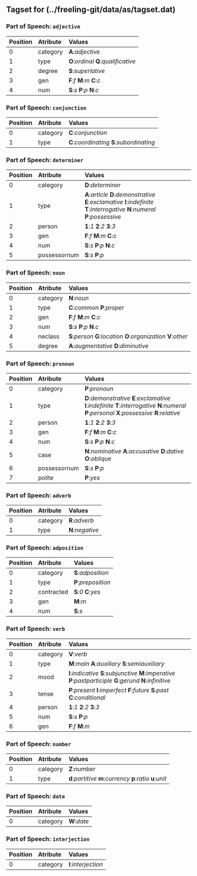 ## Tagset for (../freeling-git/data/as/tagset.dat)

### Part of Speech: `adjective`
| Position | Atribute | Values |
|:----     |:----     |:----   |
| 0        | category | **A**:_adjective_ |
| 1 | type |   **O**:_ordinal_   **Q**:_qualificative_ |
| 2 | degree |   **S**:_superlative_ |
| 3 | gen |   **F**:_f_   **M**:_m_   **C**:_c_ |
| 4 | num |   **S**:_s_   **P**:_p_   **N**:_c_ |
### Part of Speech: `conjunction`
| Position | Atribute | Values |
|:----     |:----     |:----   |
| 0        | category | **C**:_conjunction_ |
| 1 | type |   **C**:_coordinating_   **S**:_subordinating_ |
### Part of Speech: `determiner`
| Position | Atribute | Values |
|:----     |:----     |:----   |
| 0        | category | **D**:_determiner_ |
| 1 | type |   **A**:_article_   **D**:_demonstrative_   **E**:_exclamative_   **I**:_indefinite_   **T**:_interrogative_   **N**:_numeral_   **P**:_possessive_ |
| 2 | person |   **1**:_1_   **2**:_2_   **3**:_3_ |
| 3 | gen |   **F**:_f_   **M**:_m_   **C**:_c_ |
| 4 | num |   **S**:_s_   **P**:_p_   **N**:_c_ |
| 5 | possessornum |   **S**:_s_   **P**:_p_ |
### Part of Speech: `noun`
| Position | Atribute | Values |
|:----     |:----     |:----   |
| 0        | category | **N**:_noun_ |
| 1 | type |   **C**:_common_   **P**:_proper_ |
| 2 | gen |   **F**:_f_   **M**:_m_   **C**:_c_ |
| 3 | num |   **S**:_s_   **P**:_p_   **N**:_c_ |
| 4 | neclass |   **S**:_person_   **G**:_location_   **O**:_organization_   **V**:_other_ |
| 5 | degree |   **A**:_augmentative_   **D**:_diminutive_ |
### Part of Speech: `pronoun`
| Position | Atribute | Values |
|:----     |:----     |:----   |
| 0        | category | **P**:_pronoun_ |
| 1 | type |   **D**:_demonstrative_   **E**:_exclamative_   **I**:_indefinite_   **T**:_interrogative_   **N**:_numeral_   **P**:_personal_   **X**:_possessive_   **R**:_relative_ |
| 2 | person |   **1**:_1_   **2**:_2_   **3**:_3_ |
| 3 | gen |   **F**:_f_   **M**:_m_   **C**:_c_ |
| 4 | num |   **S**:_s_   **P**:_p_   **N**:_c_ |
| 5 | case |   **N**:_nominative_   **A**:_accusative_   **D**:_dative_   **O**:_oblique_ |
| 6 | possessornum |   **S**:_s_   **P**:_p_ |
| 7 | polite |   **P**:_yes_ |
### Part of Speech: `adverb`
| Position | Atribute | Values |
|:----     |:----     |:----   |
| 0        | category | **R**:_adverb_ |
| 1 | type |   **N**:_negative_ |
### Part of Speech: `adposition`
| Position | Atribute | Values |
|:----     |:----     |:----   |
| 0        | category | **S**:_adposition_ |
| 1 | type |   **P**:_preposition_ |
| 2 | contracted |   **S**:_0_   **C**:_yes_ |
| 3 | gen |   **M**:_m_ |
| 4 | num |   **S**:_s_ |
### Part of Speech: `verb`
| Position | Atribute | Values |
|:----     |:----     |:----   |
| 0        | category | **V**:_verb_ |
| 1 | type |   **M**:_main_   **A**:_auxiliary_   **S**:_semiauxiliary_ |
| 2 | mood |   **I**:_indicative_   **S**:_subjunctive_   **M**:_imperative_   **P**:_pastparticiple_   **G**:_gerund_   **N**:_infinitive_ |
| 3 | tense |   **P**:_present_   **I**:_imperfect_   **F**:_future_   **S**:_past_   **C**:_conditional_ |
| 4 | person |   **1**:_1_   **2**:_2_   **3**:_3_ |
| 5 | num |   **S**:_s_   **P**:_p_ |
| 6 | gen |   **F**:_f_   **M**:_m_ |
### Part of Speech: `number`
| Position | Atribute | Values |
|:----     |:----     |:----   |
| 0        | category | **Z**:_number_ |
| 1 | type |   **d**:_partitive_   **m**:_currency_   **p**:_ratio_   **u**:_unit_ |
### Part of Speech: `date`
| Position | Atribute | Values |
|:----     |:----     |:----   |
| 0        | category | **W**:_date_ |
### Part of Speech: `interjection`
| Position | Atribute | Values |
|:----     |:----     |:----   |
| 0        | category | **I**:_interjection_ |
